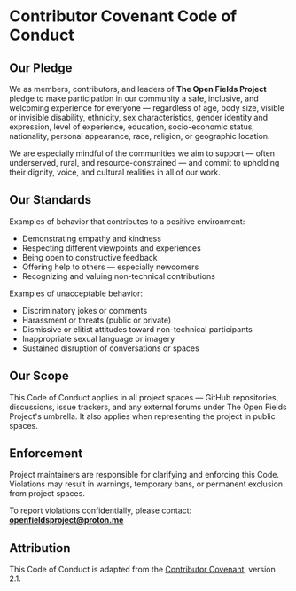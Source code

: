 # Contributor Covenant Code of Conduct

## Our Pledge

We as members, contributors, and leaders of **The Open Fields Project** pledge to make participation in our community a safe, inclusive, and welcoming experience for everyone — regardless of age, body size, visible or invisible disability, ethnicity, sex characteristics, gender identity and expression, level of experience, education, socio-economic status, nationality, personal appearance, race, religion, or geographic location.

We are especially mindful of the communities we aim to support — often underserved, rural, and resource-constrained — and commit to upholding their dignity, voice, and cultural realities in all of our work.

## Our Standards

Examples of behavior that contributes to a positive environment:

- Demonstrating empathy and kindness
- Respecting different viewpoints and experiences
- Being open to constructive feedback
- Offering help to others — especially newcomers
- Recognizing and valuing non-technical contributions

Examples of unacceptable behavior:

- Discriminatory jokes or comments
- Harassment or threats (public or private)
- Dismissive or elitist attitudes toward non-technical participants
- Inappropriate sexual language or imagery
- Sustained disruption of conversations or spaces

## Our Scope

This Code of Conduct applies in all project spaces — GitHub repositories, discussions, issue trackers, and any external forums under The Open Fields Project's umbrella. It also applies when representing the project in public spaces.

## Enforcement

Project maintainers are responsible for clarifying and enforcing this Code. Violations may result in warnings, temporary bans, or permanent exclusion from project spaces.

To report violations confidentially, please contact:
**openfieldsproject@proton.me** 

## Attribution

This Code of Conduct is adapted from the [Contributor Covenant][homepage], version 2.1.

[homepage]: https://www.contributor-covenant.org
